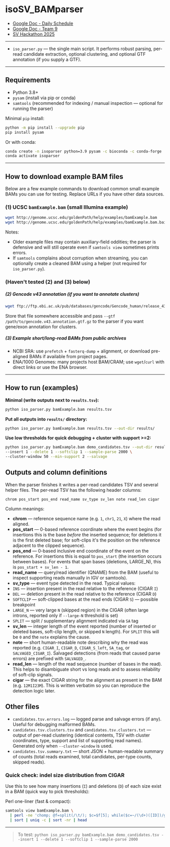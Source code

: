 # isoSV_BAMparser

- [Google Doc - Daily Schedule](https://docs.google.com/document/d/1EMqbb5DUvDwu5YHkBu7oTPW8S4y2RMiDstHkjeXXnfE/edit?usp=sharing)
- [Google Doc - Team 9](https://docs.google.com/document/d/1i5qklL01o8b1E8FYtd3IBWgXcedRDMfNrrp3aHU8AwE/edit?tab=t.0)
- [SV Hackathon 2025](https://fritzsedlazeck.github.io/blog/2025/hackathon-2025/)

---

* `iso_parser.py` — the single main script. It performs robust parsing, per-read candidate extraction, optional clustering, and optional GTF annotation (if you supply a GTF).

---

## Requirements

* Python 3.8+
* `pysam` (install via pip or conda)
* `samtools` (recommended for indexing / manual inspection — optional for running the parser)

Minimal `pip` install:

```bash
python -m pip install --upgrade pip
pip install pysam
```

Or with conda:

```bash
conda create -n isoparser python=3.9 pysam -c bioconda -c conda-forge
conda activate isoparser
```

---

## How to download example BAM files

Below are a few example commands to download common small example BAMs you can use for testing. Replace URLs if you have other data sources.

### (1) UCSC `bamExample.bam` (small Illumina example)

```bash
wget http://genome.ucsc.edu/goldenPath/help/examples/bamExample.bam
wget http://genome.ucsc.edu/goldenPath/help/examples/bamExample.bam.bai
```

Notes:

* Older example files may contain auxiliary-field oddities; the parser is defensive and will still operate even if `samtools view` sometimes prints errors.
* If `samtools` complains about corruption when streaming, you can optionally create a cleaned BAM using a helper (not required for `iso_parser.py`).

### (Haven't tested (2) and (3) below)
##### (2)  Gencode v43 annotation (if you want to annotate clusters)

```bash
wget ftp://ftp.ebi.ac.uk/pub/databases/gencode/Gencode_human/release_43/gencode.v43.annotation.gtf.gz
```

Store that file somewhere accessible and pass `--gtf /path/to/gencode.v43.annotation.gtf.gz` to the parser if you want gene/exon annotation for clusters.

##### (3) Example short/long-read BAMs from public archives

* NCBI SRA: use `prefetch` + `fasterq-dump` + alignment, or download pre-aligned BAMs if available from project pages.
* ENA/1000 Genomes: many projects host BAM/CRAM; use `wget`/`curl` with direct links or use the ENA browser.

---

## How to run (examples)


**Minimal (write outputs next to `results.tsv`):**


```bash
python iso_parser.py bamExample.bam results.tsv
```


**Put all outputs into `results/` directory:**


```bash
python iso_parser.py bamExample.bam results.tsv --out-dir results/
```


**Use low thresholds for quick debugging + cluster with support >=2:**


```bash
python iso_parser.py bamExample.bam demo_candidates.tsv --out-dir results/ \
--insert 1 --delete 1 --softclip 1 --sample-parse 2000 \
--cluster-window 50 --min-support 2 --salvage
```


## Outputs and column definitions


When the parser finishes it writes a per-read candidates TSV and several helper files. The per-read TSV has the following header columns:


```
chrom pos_start pos_end read_name sv_type sv_len note read_len cigar
```


Column meanings:
- **chrom** — reference sequence name (e.g. `1`, `chr1`, `21`, `X`) where the read aligned.
- **pos_start** — 0-based reference coordinate where the event begins (for insertions this is the base *before* the inserted sequence; for deletions it is the first deleted base; for soft-clips it's the position on the reference adjacent to the clipped sequence).
- **pos_end** — 0-based inclusive end coordinate of the event on the reference. For insertions this is equal to `pos_start` (the insertion occurs between bases). For events that span bases (deletions, LARGE_N), this is `pos_start + sv_len - 1`.
- **read_name** — query/read identifier (QNAME) from the BAM (useful to inspect supporting reads manually in IGV or samtools).
- **sv_type** — event type detected in the read. Typical values:
- `INS` — insertion present in the read relative to the reference (CIGAR `I`)
- `DEL` — deletion present in the read relative to the reference (CIGAR `D`)
- `SOFTCLIP` — soft-clipped bases at the read ends (CIGAR `S`) — possible breakpoint
- `LARGE_N` — very large `N` (skipped region) in the CIGAR (often large introns, reported only if `--large-N` threshold is set)
- `SPLIT` — split / supplementary alignment indicated via `SA` tag
- **sv_len** — integer length of the event reported (number of inserted or deleted bases, soft-clip length, or skipped `N` length). For `SPLIT` this will be `0` and the `note` explains the cause.
- **note** — short human-readable note describing why the read was reported (e.g. `CIGAR_I`, `CIGAR_D`, `CIGAR_S_left`, `SA_tag`, or `SALVAGED_CIGAR_I`). Salvaged detections (from reads that caused parse errors) are prefixed with `SALVAGED_`.
- **read_len** — length of the read sequence (number of bases in the read). This helps to disambiguate short vs long reads and to assess reliability of soft-clip signals.
- **cigar** — the exact CIGAR string for the alignment as present in the BAM (e.g. `12M1I23M`). This is written verbatim so you can reproduce the detection logic later.




## Other files


- `candidates.tsv.errors.log` — logged parse and salvage errors (if any). Useful for debugging malformed BAMs.
- `candidates.tsv.clusters.tsv` and `candidates.tsv.clusters.txt` — output of per-read clustering (identical contents, TSV with cluster coordinates, type, support and list of supporting read names). Generated only when `--cluster-window` is used.
- `candidates.tsv.summary.txt` — short JSON + human-readable summary of counts (total reads examined, total candidates, per-type counts, skipped reads).

<!-- ### Cluster and annotate with Gencode v43 (example):
``` bash 
python iso_parser.py input.bam candidates.tsv --cluster-window 50 --min-support 2 --gtf gencode.v43.annotation.gtf.gz
``` -->

### Quick check: indel size distribution from CIGAR

Use this to see how many insertions (`I`) and deletions (`D`) of each size exist in a BAM (quick way to pick thresholds):

Perl one-liner (fast & compact):
```bash
samtools view bamExample.bam \
  | perl -ne 'chomp; @f=split(/\t/); $c=$f[5]; while($c=~/(\d+)([ID])/g){ print "$2\t$1\n"; }' \
  | sort | uniq -c | sort -nr | head
```

---

> To test: `python iso_parser.py bamExample.bam demo_candidates.tsv --insert 1 --delete 1 --softclip 1 --sample-parse 2000`
